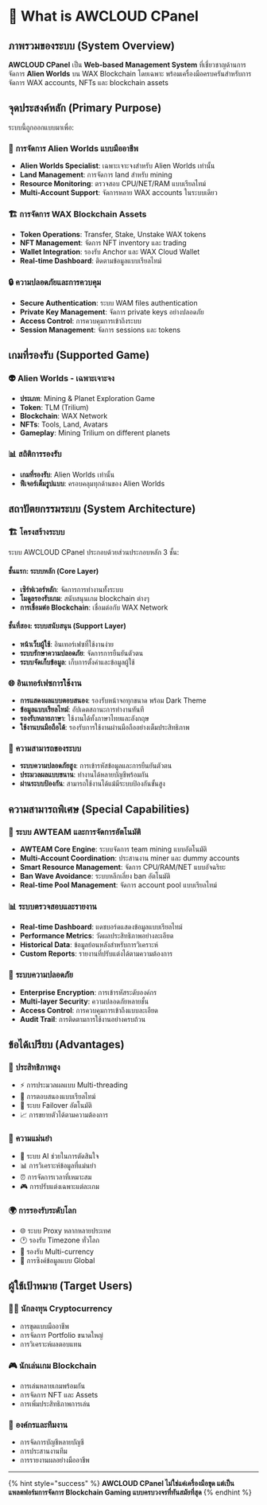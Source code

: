 # 💎 What is AWCLOUD CPanel

## ภาพรวมของระบบ (System Overview)

**AWCLOUD CPanel** เป็น **Web-based Management System** ที่เชี่ยวชาญด้านการจัดการ **Alien Worlds** บน WAX Blockchain โดยเฉพาะ พร้อมเครื่องมือครบครันสำหรับการจัดการ WAX accounts, NFTs และ blockchain assets

## จุดประสงค์หลัก (Primary Purpose)

ระบบนี้ถูกออกแบบมาเพื่อ:

### 🎯 **การจัดการ Alien Worlds แบบมืออาชีพ**
- **Alien Worlds Specialist**: เฉพาะเจาะจงสำหรับ Alien Worlds เท่านั้น
- **Land Management**: การจัดการ land สำหรับ mining
- **Resource Monitoring**: ตรวจสอบ CPU/NET/RAM แบบเรียลไทม์
- **Multi-Account Support**: จัดการหลาย WAX accounts ในระบบเดียว

### 🏗️ **การจัดการ WAX Blockchain Assets**
- **Token Operations**: Transfer, Stake, Unstake WAX tokens
- **NFT Management**: จัดการ NFT inventory และ trading
- **Wallet Integration**: รองรับ Anchor และ WAX Cloud Wallet
- **Real-time Dashboard**: ติดตามข้อมูลแบบเรียลไทม์

### 🔒 **ความปลอดภัยและการควบคุม**
- **Secure Authentication**: ระบบ WAM files authentication
- **Private Key Management**: จัดการ private keys อย่างปลอดภัย
- **Access Control**: การควบคุมการเข้าถึงระบบ
- **Session Management**: จัดการ sessions และ tokens

## เกมที่รองรับ (Supported Game)

### 👽 **Alien Worlds - เฉพาะเจาะจง**
- **ประเภท**: Mining & Planet Exploration Game
- **Token**: TLM (Trilium)
- **Blockchain**: WAX Network
- **NFTs**: Tools, Land, Avatars
- **Gameplay**: Mining Trilium on different planets

### 📊 **สถิติการรองรับ**
- **เกมที่รองรับ**: Alien Worlds เท่านั้น
- **ฟีเจอร์เต็มรูปแบบ**: ครอบคลุมทุกด้านของ Alien Worlds

## สถาปัตยกรรมระบบ (System Architecture)

### 🏗️ **โครงสร้างระบบ**

ระบบ AWCLOUD CPanel ประกอบด้วยส่วนประกอบหลัก 3 ชั้น:

#### **ชั้นแรก: ระบบหลัก (Core Layer)**
- **เซิร์ฟเวอร์หลัก**: จัดการการทำงานทั้งระบบ
- **โมดูลรองรับเกม**: สนับสนุนเกม blockchain ต่างๆ
- **การเชื่อมต่อ Blockchain**: เชื่อมต่อกับ WAX Network

#### **ชั้นที่สอง: ระบบสนับสนุน (Support Layer)**
- **หน้าเว็บผู้ใช้**: อินเทอร์เฟซที่ใช้งานง่าย
- **ระบบรักษาความปลอดภัย**: จัดการการยืนยันตัวตน
- **ระบบจัดเก็บข้อมูล**: เก็บการตั้งค่าและข้อมูลผู้ใช้

### 🌐 **อินเทอร์เฟซการใช้งาน**
- **การแสดงผลแบบตอบสนอง**: รองรับหน้าจอทุกขนาด พร้อม Dark Theme
- **ข้อมูลแบบเรียลไทม์**: อัปเดตสถานะการทำงานทันที
- **รองรับหลายภาษา**: ใช้งานได้ทั้งภาษาไทยและอังกฤษ
- **ใช้งานบนมือถือได้**: รองรับการใช้งานผ่านมือถืออย่างเต็มประสิทธิภาพ

### 🔧 **ความสามารถของระบบ**
- **ระบบความปลอดภัยสูง**: การเข้ารหัสข้อมูลและการยืนยันตัวตน
- **ประมวลผลแบบขนาน**: ทำงานได้หลายบัญชีพร้อมกัน
- **ผ่านระบบป้องกัน**: สามารถใช้งานได้แม้มีระบบป้องกันขั้นสูง

## ความสามารถพิเศษ (Special Capabilities)

### 🤖 **ระบบ AWTEAM และการจัดการอัตโนมัติ**
- **AWTEAM Core Engine**: ระบบจัดการ team mining แบบอัตโนมัติ
- **Multi-Account Coordination**: ประสานงาน miner และ dummy accounts
- **Smart Resource Management**: จัดการ CPU/RAM/NET แบบอัจฉริยะ
- **Ban Wave Avoidance**: ระบบหลีกเลี่ยง ban อัตโนมัติ
- **Real-time Pool Management**: จัดการ account pool แบบเรียลไทม์

### 📊 **ระบบตรวจสอบและรายงาน**
- **Real-time Dashboard**: แดชบอร์ดแสดงข้อมูลแบบเรียลไทม์
- **Performance Metrics**: วัดผลประสิทธิภาพอย่างละเอียด
- **Historical Data**: ข้อมูลย้อนหลังสำหรับการวิเคราะห์
- **Custom Reports**: รายงานที่ปรับแต่งได้ตามความต้องการ

### 🔐 **ระบบความปลอดภัย**
- **Enterprise Encryption**: การเข้ารหัสระดับองค์กร
- **Multi-layer Security**: ความปลอดภัยหลายชั้น
- **Access Control**: การควบคุมการเข้าถึงแบบละเอียด
- **Audit Trail**: การติดตามการใช้งานอย่างครบถ้วน

## ข้อได้เปรียบ (Advantages)

### 💪 **ประสิทธิภาพสูง**
- ⚡ การประมวลผลแบบ Multi-threading
- 🚀 การตอบสนองแบบเรียลไทม์
- 🔄 ระบบ Failover อัตโนมัติ
- 📈 การขยายตัวได้ตามความต้องการ

### 🎯 **ความแม่นยำ**
- 🤖 ระบบ AI ช่วยในการตัดสินใจ
- 📊 การวิเคราะห์ข้อมูลที่แม่นยำ
- ⏰ การจัดการเวลาที่เหมาะสม
- 🎮 การปรับแต่งเฉพาะแต่ละเกม

### 🌍 **การรองรับระดับโลก**
- 🌐 ระบบ Proxy หลากหลายประเทศ
- 🕐 รองรับ Timezone ทั่วโลก
- 💱 รองรับ Multi-currency
- 🔄 การซิงค์ข้อมูลแบบ Global

## ผู้ใช้เป้าหมาย (Target Users)

### 👨‍💼 **นักลงทุน Cryptocurrency**
- การขุดแบบมืออาชีพ
- การจัดการ Portfolio ขนาดใหญ่
- การวิเคราะห์ผลตอบแทน

### 🎮 **นักเล่นเกม Blockchain**
- การเล่นหลายเกมพร้อมกัน
- การจัดการ NFT และ Assets
- การเพิ่มประสิทธิภาพการเล่น

### 🏢 **องค์กรและทีมงาน**
- การจัดการบัญชีหลายบัญชี
- การประสานงานทีม
- การรายงานผลอย่างมืออาชีพ

---

{% hint style="success" %}
**AWCLOUD CPanel ไม่ใช่แค่เครื่องมือขุด แต่เป็นแพลตฟอร์มการจัดการ Blockchain Gaming แบบครบวงจรที่ทันสมัยที่สุด**
{% endhint %}